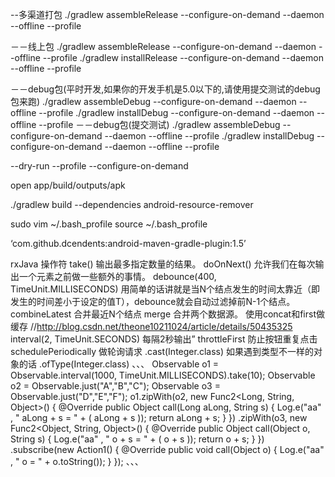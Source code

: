 --多渠道打包
./gradlew assembleRelease --configure-on-demand --daemon --offline --profile

－－线上包
./gradlew assembleRelease --configure-on-demand --daemon --offline --profile
./gradlew installRelease --configure-on-demand --daemon --offline --profile

－－debug包(平时开发,如果你的开发手机是5.0以下的,请使用提交测试的debug包来跑)
./gradlew assembleDebug --configure-on-demand --daemon --offline --profile
./gradlew installDebug --configure-on-demand --daemon --offline --profile
－－debug包(提交测试)
./gradlew assembleDebug --configure-on-demand --daemon --offline --profile
./gradlew installDebug --configure-on-demand --daemon --offline --profile

--dry-run --profile  --configure-on-demand

open app/build/outputs/apk

./gradlew build --dependencies
android-resource-remover

sudo vim ~/.bash_profile
source ~/.bash_profile

‘com.github.dcendents:android-maven-gradle-plugin:1.5’

rxJava 操作符
take()
输出最多指定数量的结果。
doOnNext()
允许我们在每次输出一个元素之前做一些额外的事情。
debounce(400, TimeUnit.MILLISECONDS)
用简单的话讲就是当N个结点发生的时间太靠近（即发生的时间差小于设定的值T），debounce就会自动过滤掉前N-1个结点。
combineLatest
合并最近N个结点
merge
合并两个数据源。
使用concat和first做缓存 //http://blog.csdn.net/theone10211024/article/details/50435325
interval(2, TimeUnit.SECONDS)
每隔2秒输出”
throttleFirst
防止按钮重复点击
schedulePeriodically
做轮询请求
.cast(Integer.class)
如果遇到类型不一样的对象的话
 .ofType(Integer.class)
、、、
     Observable<Long> o1 = Observable.interval(1000, TimeUnit.MILLISECONDS).take(10);
        Observable<String> o2 = Observable.just("A","B","C");
        Observable<String> o3 = Observable.just("D","E","F");
        o1.zipWith(o2, new Func2<Long, String, Object>() {
            @Override
            public Object call(Long aLong, String s) {
                Log.e("aa" , " aLong + s = " + ( aLong + s ));
                return aLong + s;
            }
        })
                .zipWith(o3, new Func2<Object, String, Object>() {
                    @Override
                    public Object call(Object o, String s) {
                        Log.e("aa" , " o + s = " + ( o + s ));
                        return o + s;
                    }
                })
                .subscribe(new Action1<Object>() {
                    @Override
                    public void call(Object o) {
                        Log.e("aa" , " o = " + o.toString());
                    }
                });
      、、、











